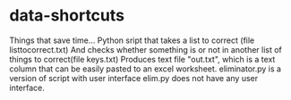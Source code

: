 # data-shortcuts
Things that save time...
Python sript that takes a list to correct (file listtocorrect.txt)
And checks whether something is or not in another list of things to correct(file keys.txt)
Produces text file "out.txt", which is a text column that can be easily pasted to an excel worksheet.
eliminator.py is a version of script with user interface
elim.py does not have any user interface.
